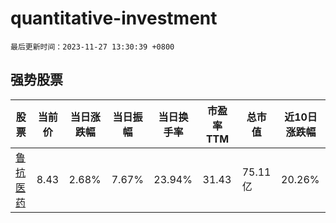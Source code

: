 # quantitative-investment

`最后更新时间：2023-11-27 13:30:39 +0800`

## 强势股票

|股票|当前价|当日涨跌幅|当日振幅|当日换手率|市盈率TTM|总市值|近10日涨跌幅|
|----|----|----|----|----|----|----|----|
|[鲁抗医药](https://xueqiu.com/S/SH600789)|8.43|2.68%|7.67%|23.94%|31.43|75.11亿|20.26%|
